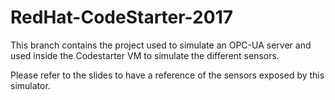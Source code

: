 # RedHat-CodeStarter-2017

This branch contains the project used to simulate an OPC-UA server and used inside the Codestarter VM to simulate the different sensors.

Please refer to the slides to have a reference of the sensors exposed by this simulator.
